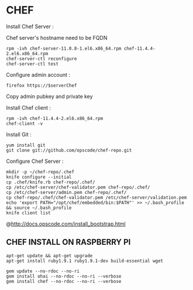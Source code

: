 CHEF
====

Install Chef Server :

Chef server's hostname need to be FQDN

    rpm -ivh chef-server-11.0.8-1.el6.x86_64.rpm chef-11.4.4-2.el6.x86_64.rpm
    chef-server-ctl reconfigure
    chef-server-ctl test

Configure admin account :

    firefox https://$serverChef

Copy admin pubkey and private key


Install Chef client :

    rpm -ivh chef-11.4.4-2.el6.x86_64.rpm
    chef-client -v

Install Git :

    yum install git
    git clone git://github.com/opscode/chef-repo.git

Configure Chef Server :

    mkdir -p ~/chef-repo/.chef
    knife configure --initial
    cp .chef/knife.rb chef-repo/.chef/
    cp /etc/chef-server/chef-validator.pem chef-repo/.chef/
    cp /etc/chef-server/admin.pem chef-repo/.chef/
    cp chef-repo/.chef/chef-validator.pem /etc/chef-server/validation.pem
    echo 'export PATH="/opt/chef/embedded/bin:$PATH"' >> ~/.bash_profile && source ~/.bash_profile
    knife client list

@http://docs.opscode.com/install_bootstrap.html

CHEF INSTALL ON RASPBERRY PI
----------------------------

    apt-get update && apt-get upgrade
    apt-get install ruby1.9.1 ruby1.9.1-dev build-essential wget

    gem update --no-rdoc --no-ri
    gem install ohai --no-rdoc --no-ri --verbose
    gem install chef --no-rdoc --no-ri --verbose
